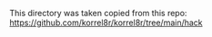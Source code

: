 This directory was taken copied from this repo: https://github.com/korrel8r/korrel8r/tree/main/hack
